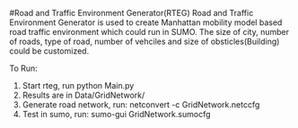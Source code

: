 #Road and Traffic Environment Generator(RTEG)
Road and Traffic Environment Generator is used to create Manhattan mobility model based road traffic environment which could run in SUMO. The size of city, number of roads, type of road, number of vehciles and size of obsticles(Building) could be customized.

To Run:
1. Start rteg, run python Main.py
2. Results are in Data/GridNetwork/
3. Generate road network, run: netconvert -c GridNetwork.netccfg
4. Test in sumo, run: sumo-gui GridNetwork.sumocfg
